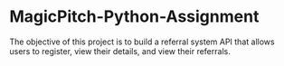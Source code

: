 # MagicPitch-Python-Assignment
The objective of this project is to build a referral system API that allows users to register, view their details, and view their referrals.

